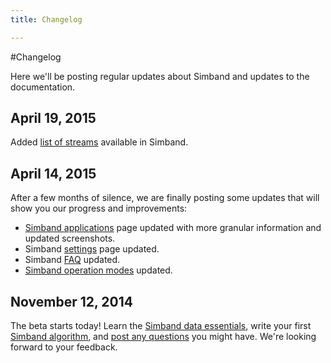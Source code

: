 ```yaml
---
title: Changelog

---
```


#Changelog

Here we'll be posting regular updates about Simband and updates to the documentation.

## April 19, 2015
Added [list of streams](/simband/simband-documentation/semantics-of-simband/types-streams/stream-list.html) available in Simband.

## April 14, 2015
After a few months of silence, we are finally posting some updates that will show you our progress and improvements:

 - [Simband applications](/simband/simband-documentation/applications/) page updated with more granular information and updated screenshots.
 - Simband [settings](/simband/simband-documentation/applications/settings.html) page updated.
 - Simband [FAQ](/simband/faq.html) updated.
 - [Simband operation modes](/simband/simband-documentation/operation-modes.html) updated.

## November 12, 2014

The beta starts today! Learn the [Simband data essentials](/simband/simband-documentation/semantics-of-simband/), write your first [Simband algorithm](/simband/simband-documentation/writing-algorithms-using-simband-api.html), and [post any questions](/community/) you might have. We're looking forward to your feedback.
